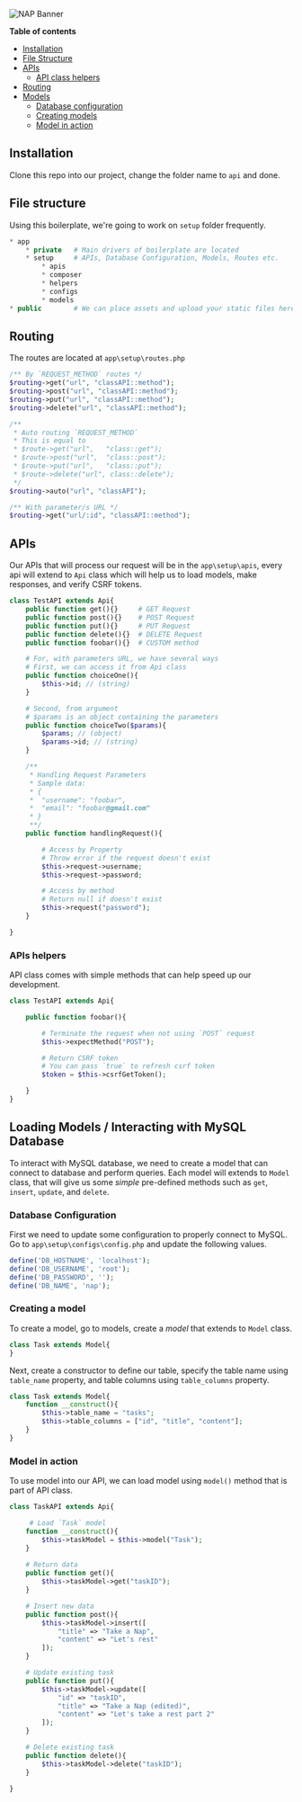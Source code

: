 ![NAP Banner](https://user-images.githubusercontent.com/40148013/146707759-45ed54f6-f992-441a-b102-682169baeef4.jpg)

**Table of contents**
* [ Installation ](#installation)
* [ File Structure ](#file-structure)
* [ APIs ](#apis)
	* [ API class helpers ](#api-class-helpers)
* [ Routing ](#routing)
* [ Models ](#models)
	* [ Database configuration ](#database-configuration)
	* [ Creating models ](#creating-models)
	* [ Model in action ](#model-in-action)

## Installation
Clone this repo into our project, change the folder name to `api` and done.

## File structure
Using this boilerplate, we're going to work on `setup` folder frequently.
```PHP
* app
	* private   # Main drivers of boilerplate are located
	* setup     # APIs, Database Configuration, Models, Routes etc.
		* apis		
		* composer
		* helpers	
		* configs
		* models
* public        # We can place assets and upload your static files here 
```

## Routing
The routes are located at `app\setup\routes.php`
```PHP
/** By `REQUEST_METHOD` routes */
$routing->get("url", "classAPI::method");
$routing->post("url", "classAPI::method");
$routing->put("url", "classAPI::method");
$routing->delete("url", "classAPI::method");

/**
 * Auto routing `REQUEST_METHOD`
 * This is equal to
 * $route->get("url", 	"class::get");
 * $route->post("url", 	"class::post");
 * $route->put("url", 	"class::put");
 * $route->delete("url", class::delete");
 */
$routing->auto("url", "classAPI");

/** With parameter/s URL */
$routing->get("url/:id", "classAPI::method");
```

## APIs
Our APIs that will process our request will be in the `app\setup\apis`, every api will extend to `Api` class which will help us to load models, make responses, and verify CSRF tokens.
```PHP
class TestAPI extends Api{
	public function get(){}     # GET Request
	public function post(){}    # POST Request
	public function put(){}     # PUT Request
	public function delete(){}  # DELETE Request
	public function foobar(){}  # CUSTOM method

	# For, with parameters URL, we have several ways
	# First, we can access it from Api class
	public function choiceOne(){
		$this->id; // (string)
	}

	# Second, from argument
	# $params is an object containing the parameters
	public function choiceTwo($params){
		$params; // (object)
		$params->id; // (string)
	}

	/**
	 * Handling Request Parameters
	 * Sample data:
	 * {
	 * 	"username": "foobar",
	 * 	"email": "foobar@gmail.com"
	 * } 
	 **/
	public function handlingRequest(){

		# Access by Property
		# Throw error if the request doesn't exist
		$this->request->username;
		$this->request->password;

		# Access by method
		# Return null if doesn't exist
		$this->request("password");
	}

}
```

### APIs helpers
API class comes with simple methods that can help speed up our development.
```php
class TestAPI extends Api{

	public function foobar(){

		# Terminate the request when not using `POST` request
		$this->expectMethod("POST");

		# Return CSRF token
		# You can pass `true` to refresh csrf token
		$token = $this->csrfGetToken();

	}
}
```

## Loading Models / Interacting with MySQL Database
To interact with MySQL database, we need to create a model that can connect to database and perform queries. Each model will extends to `Model` class, that will give us some *simple* pre-defined methods such as `get`, `insert`, `update`, and `delete`.

### Database Configuration
First we need to update some configuration to properly connect to MySQL.<br>Go to `app\setup\configs\config.php` and update the following values.
```php
define('DB_HOSTNAME', 'localhost');
define('DB_USERNAME', 'root');
define('DB_PASSWORD', '');
define('DB_NAME', 'nap');
```

### Creating a model
To create a model, go to models, create a *model* that extends to `Model` class.
```php
class Task extends Model{
}
```
Next, create a constructor to define our table, specify the table name using `table_name` property, and table columns using `table_columns` property.
```php
class Task extends Model{
	function __construct(){
		$this->table_name = "tasks";
		$this->table_columns = ["id", "title", "content"];
	}
}
```

### Model in action
To use model into our API, we can load model using `model()` method that is part of API class.
```php
class TaskAPI extends Api{

	 # Load `Task` model
	function __construct(){
		$this->taskModel = $this->model("Task");
	}
	
	# Return data
	public function get(){
		$this->taskModel->get("taskID");
	}

	# Insert new data
	public function post(){
		$this->taskModel->insert([
			"title" => "Take a Nap",
			"content" => "Let's rest"
		]);
	}

	# Update existing task
	public function put(){
		$this->taskModel->update([
			"id" => "taskID",
			"title" => "Take a Nap (edited)",
			"content" => "Let's take a rest part 2"
		]);
	}

	# Delete existing task
	public function delete(){
		$this->taskModel->delete("taskID");
	}

}
```